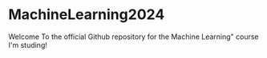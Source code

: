 # MachineLearning2024
Welcome To the official Github repository for the Machine Learning" course I'm studing!
